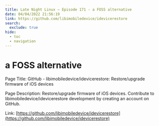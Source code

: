 ```yaml
---
title: Late Night Linux – Episode 171 - a FOSS alternative
date: 04/04/2022 21:56:19
link: https://github.com/libimobiledevice/idevicerestore
search:
  exclude: true
hide:
  - toc
  - navigation
---
```


# a FOSS alternative

Page Title: GitHub - libimobiledevice/idevicerestore: Restore/upgrade firmware of iOS devices

Page Description: Restore/upgrade firmware of iOS devices. Contribute to libimobiledevice/idevicerestore development by creating an account on GitHub. 

Link: [https://github.com/libimobiledevice/idevicerestore](https://github.com/libimobiledevice/idevicerestore)